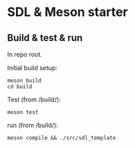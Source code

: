 SDL & Meson starter
===================

Build & test & run
-------------------
In repo root.

Initial build setup:

    meson build
    cd build
    
Test (from /build/):

    meson test


run (from /build/):
    
    meson compile && ./src/sdl_template

